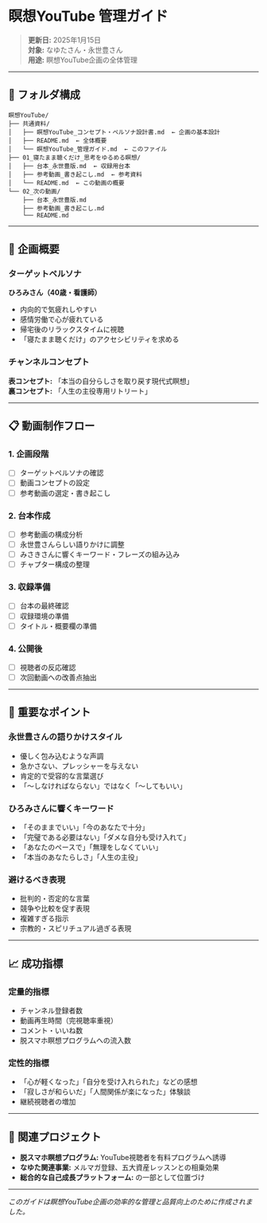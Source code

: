 # 瞑想YouTube 管理ガイド

> **更新日:** 2025年1月15日  
> **対象:** なゆたさん・永世豊さん  
> **用途:** 瞑想YouTube企画の全体管理

---

## 📁 フォルダ構成

```
瞑想YouTube/
├── 共通資料/
│   ├── 瞑想YouTube_コンセプト・ペルソナ設計書.md  ← 企画の基本設計
│   ├── README.md  ← 全体概要
│   └── 瞑想YouTube_管理ガイド.md  ← このファイル
├── 01_寝たまま聴くだけ_思考をゆるめる瞑想/
│   ├── 台本_永世豊版.md  ← 収録用台本
│   ├── 参考動画_書き起こし.md  ← 参考資料
│   └── README.md  ← この動画の概要
└── 02_次の動画/
    ├── 台本_永世豊版.md
    ├── 参考動画_書き起こし.md
    └── README.md
```

---

## 🎯 企画概要

### ターゲットペルソナ
**ひろみさん（40歳・看護師）**
- 内向的で気疲れしやすい
- 感情労働で心が疲れている
- 帰宅後のリラックスタイムに視聴
- 「寝たまま聴くだけ」のアクセシビリティを求める

### チャンネルコンセプト
**表コンセプト:** 「本当の自分らしさを取り戻す現代式瞑想」  
**裏コンセプト:** 「人生の主役専用リトリート」

---

## 📋 動画制作フロー

### 1. 企画段階
- [ ] ターゲットペルソナの確認
- [ ] 動画コンセプトの設定
- [ ] 参考動画の選定・書き起こし

### 2. 台本作成
- [ ] 参考動画の構成分析
- [ ] 永世豊さんらしい語りかけに調整
- [ ] みさきさんに響くキーワード・フレーズの組み込み
- [ ] チャプター構成の整理

### 3. 収録準備
- [ ] 台本の最終確認
- [ ] 収録環境の準備
- [ ] タイトル・概要欄の準備

### 4. 公開後
- [ ] 視聴者の反応確認
- [ ] 次回動画への改善点抽出

---

## 🔑 重要なポイント

### 永世豊さんの語りかけスタイル
- 優しく包み込むような声調
- 急かさない、プレッシャーを与えない
- 肯定的で受容的な言葉選び
- 「〜しなければならない」ではなく「〜してもいい」

### ひろみさんに響くキーワード
- 「そのままでいい」「今のあなたで十分」
- 「完璧である必要はない」「ダメな自分も受け入れて」
- 「あなたのペースで」「無理をしなくていい」
- 「本当のあなたらしさ」「人生の主役」

### 避けるべき表現
- 批判的・否定的な言葉
- 競争や比較を促す表現
- 複雑すぎる指示
- 宗教的・スピリチュアル過ぎる表現

---

## 📈 成功指標

### 定量的指標
- チャンネル登録者数
- 動画再生時間（完視聴率重視）
- コメント・いいね数
- 脱スマホ瞑想プログラムへの流入数

### 定性的指標
- 「心が軽くなった」「自分を受け入れられた」などの感想
- 「寂しさが和らいだ」「人間関係が楽になった」体験談
- 継続視聴者の増加

---

## 🔗 関連プロジェクト

- **脱スマホ瞑想プログラム:** YouTube視聴者を有料プログラムへ誘導
- **なゆた関連事業:** メルマガ登録、五大資産レッスンとの相乗効果
- **総合的な自己成長プラットフォーム:** の一部として位置づけ

---

*このガイドは瞑想YouTube企画の効率的な管理と品質向上のために作成されました。*
